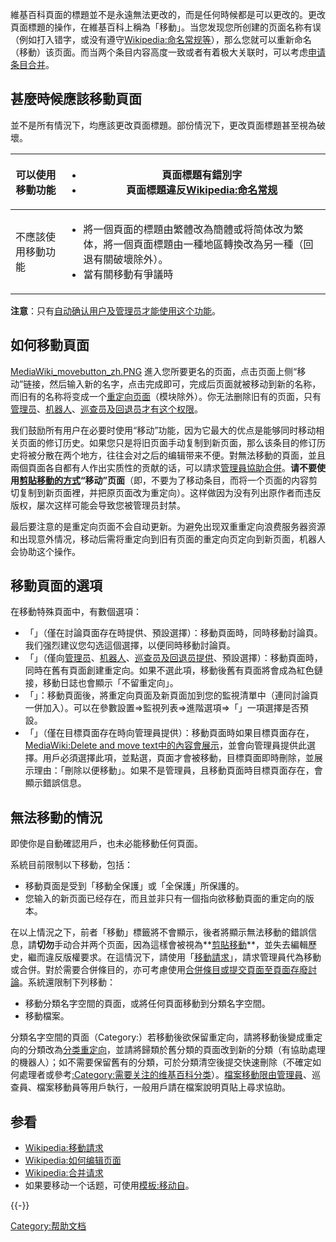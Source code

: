 維基百科頁面的標題並不是永遠無法更改的，而是任何時候都是可以更改的。更改頁面標題的操作，在維基百科上稱為「移動」。当您发现您所创建的页面名称有误（例如打入错字，或没有遵守[Wikipedia:命名常规等](https://zh.wikipedia.org/wiki/Wikipedia:命名常规 "wikilink")），那么您就可以重新命名（移動）该页面。而当两个条目内容高度一致或者有着极大关联时，可以考虑[申请条目合并](https://zh.wikipedia.org/wiki/维基百科:合并请求 "wikilink")。

## 甚麼時候應該移動頁面

並不是所有情況下，均應該更改頁面標題。部份情況下，更改頁面標題甚至視為破壞。

<table>
<thead>
<tr class="header">
<th><p>可以使用移動功能</p></th>
<th><ul>
<li>頁面標題有錯別字</li>
<li>頁面標題違反<a href="https://zh.wikipedia.org/wiki/Wikipedia:命名常规" title="wikilink">Wikipedia:命名常规</a></li>
</ul></th>
</tr>
</thead>
<tbody>
<tr class="odd">
<td><p>不應該使用移動功能</p></td>
<td><ul>
<li>將一個頁面的標題由繁體改為簡體或将简体改为繁体，將一個頁面標題由一種地區轉換改為另一種（回退有關破壞除外）。</li>
<li>當有關移動有爭議時</li>
</ul></td>
</tr>
</tbody>
</table>

**注意**：只有[自动确认用户及管理员才能使用这个功能](https://zh.wikipedia.org/wiki/Wikipedia:自动确认用户 "wikilink")。

## 如何移動頁面

[MediaWiki_movebutton_zh.PNG](https://zh.wikipedia.org/wiki/File:MediaWiki_movebutton_zh.PNG "fig:MediaWiki_movebutton_zh.PNG")
進入您所要更名的页面，点击页面上侧“移动”链接，然后输入新的名字，点击完成即可，完成后页面就被移动到新的名称，而旧有的名称将变成一个[重定向页面](https://zh.wikipedia.org/wiki/Wikipedia:重定向 "wikilink")（模块除外）。你无法删除旧有的页面，只有[管理员](https://zh.wikipedia.org/wiki/Wikipedia:管理员 "wikilink")、[机器人](https://zh.wikipedia.org/wiki/Wikipedia:机器人 "wikilink")、[巡查员及](https://zh.wikipedia.org/wiki/Wikipedia:NAP "wikilink")[回退员才有这个权限](https://zh.wikipedia.org/wiki/Wikipedia:ROLL "wikilink")。

我们鼓励所有用户在必要时使用“移动”功能，因为它最大的优点是能够同时移动相关页面的修订历史。如果您只是将旧页面手动复制到新页面，那么该条目的修订历史将被分散在两个地方，往往会对之后的编辑带来不便。對無法移動的頁面，並且兩個頁面各自都有人作出实质性的贡献的话，可以請求[管理員協助合併](https://zh.wikipedia.org/wiki/Wikipedia:管理員 "wikilink")。**请不要使用[剪貼移動的方式](https://zh.wikipedia.org/wiki/Wikipedia:剪貼移動 "wikilink")“移动”页面**（即，不要为了移动条目，而将一个页面的内容剪切复制到新页面裡，并把原页面改为重定向）。这样做因为没有列出原作者而违反版权，屡次这样可能会导致您被管理员封禁。

最后要注意的是重定向页面不会自动更新。为避免出现双重重定向浪费服务器资源和出现意外情况，移动后需将重定向到旧有页面的重定向页定向到新页面，机器人会协助这个操作。

## 移動頁面的選項

在移動特殊頁面中，有數個選項：

  - 「」（僅在討論頁面存在時提供、預設選擇）：移動頁面時，同時移動討論頁。我们强烈建议您勾选這個選擇，以便同時移動討論頁。
  - 「」（僅向[管理员](https://zh.wikipedia.org/wiki/Wikipedia:管理员 "wikilink")、[机器人](https://zh.wikipedia.org/wiki/Wikipedia:机器人 "wikilink")、[巡查员及](https://zh.wikipedia.org/wiki/Wikipedia:NAP "wikilink")[回退员提供](https://zh.wikipedia.org/wiki/Wikipedia:ROLL "wikilink")、預設選擇）：移動頁面時，同時在舊有頁面創建重定向。如果不選此項，移動後舊有頁面將會成為紅色鏈接，移動日誌也會顯示「不留重定向」。
  - 「」：移動頁面後，將重定向頁面及新頁面加到您的監視清單中（連同討論頁一併加入）。可以在參數設置=\>監視列表=\>進階選項=\>「」一項選擇是否預設。
  - 「」（僅在目標頁面存在時向管理員提供）：移動頁面時如果目標頁面存在，[MediaWiki:Delete and move
    text中的內容會展示](https://zh.wikipedia.org/wiki/MediaWiki:Delete_and_move_text "wikilink")，並會向管理員提供此選擇。用戶必須選擇此項，並點選，頁面才會被移動，目標頁面即時刪除，並展示理由：「刪除以便移動」。如果不是管理員，且移動頁面時目標頁面存在，會顯示錯誤信息。

## 無法移動的情況

即使你是自動確認用戶，也未必能移動任何頁面。

系統目前限制以下移動，包括：

  - 移動頁面是受到「移動全保護」或「全保護」所保護的。
  - 您输入的新页面已经存在，而且並非只有一個指向欲移動頁面的重定向的版本。

在以上情況之下，前者「移動」標籤將不會顯示，後者將顯示無法移動的錯誤信息，請**切勿**手动合并两个页面，因為這樣會被視為**[剪貼移動](https://zh.wikipedia.org/wiki/Wikipedia:剪貼移動 "wikilink")**，並失去編輯歷史，繼而違反版權要求。在這情況下，請使用「[移動請求](https://zh.wikipedia.org/wiki/Wikipedia:移動請求 "wikilink")」，請求管理員代為移動或合併。對於需要合併條目的，亦可考慮使用[合併條目或提交頁面至](https://zh.wikipedia.org/wiki/Wikipedia:合併條目 "wikilink")[頁面存廢討論](https://zh.wikipedia.org/wiki/Wikipedia:頁面存廢討論 "wikilink")。系統還限制下列移動：

  - 移動分類名字空間的頁面，或將任何頁面移動到分類名字空間。
  - 移動檔案。

分類名字空間的頁面（Category:）若移動後欲保留重定向，請將移動後變成重定向的分類改為[分类重定向](https://zh.wikipedia.org/wiki/Wikipedia:頁面分類#分类重定向 "wikilink")，並請將歸類於舊分類的頁面改到新的分類（有協助處理的機器人）；如不需要保留舊有的分類，可於分類清空後提交快速刪除（不確定如何處理者或參考[:Category:需要关注的维基百科分类](https://zh.wikipedia.org/wiki/Category:需要关注的维基百科分类 "wikilink")）。[檔案移動限由管理員](https://zh.wikipedia.org/wiki/Wikipedia:檔案移動員 "wikilink")、巡查員、檔案移動員等用戶執行，一般用戶請在檔案說明頁貼上尋求協助。

## 参看

  - [Wikipedia:移動請求](https://zh.wikipedia.org/wiki/Wikipedia:移動請求 "wikilink")
  - [Wikipedia:如何编辑页面](https://zh.wikipedia.org/wiki/Wikipedia:如何编辑页面 "wikilink")
  - [Wikipedia:合并请求](https://zh.wikipedia.org/wiki/Wikipedia:合并请求 "wikilink")
  - 如果要移动一个话题，可使用[模板:移动自](https://zh.wikipedia.org/wiki/模板:移动自 "wikilink")。

{{-}}

[Category:帮助文档](https://zh.wikipedia.org/wiki/Category:帮助文档 "wikilink")
